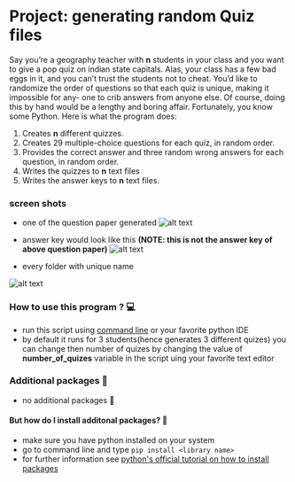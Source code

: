# Project: generating random Quiz files

Say you’re a geography teacher with **n** students in your class and you want to give a pop quiz on indian state capitals. Alas, your class has a few bad eggs in it, and you can’t trust the students not to cheat. You’d like to randomize the order of questions so that each quiz is unique, making it impossible for any- one to crib answers from anyone else. Of course, doing this by hand would be a lengthy and boring affair. Fortunately, you know some Python.
Here is what the program does:

1) Creates **n** different quizzes.
2) Creates 29 multiple-choice questions for each quiz, in random order.
3) Provides the correct answer and three random wrong answers for each question, in random order.
4) Writes the quizzes to **n** text files
5) Writes the answer keys to **n** text files.

### screen shots

- one of the question paper generated 
![alt text](https://github.com/Arsenic-ATG/python-automations/blob/master/Generating%20Random%20Quiz%20Files/screen%20shots/Screenshot%202020-07-16%20at%202.41.05%20PM.png)

- answer key would look like this **(NOTE: this is not the answer key of above question paper)**
![alt text](https://github.com/Arsenic-ATG/python-automations/blob/master/Generating%20Random%20Quiz%20Files/screen%20shots/Screenshot%202020-07-15%20at%201.44.34%20PM.png)

- every folder with unique name

![alt text](https://github.com/Arsenic-ATG/python-automations/blob/master/Generating%20Random%20Quiz%20Files/screen%20shots/Screenshot%202020-07-15%20at%201.45.08%20PM.png)

### How to use this program ? 💻
- run this script using [command line](https://www.cs.bu.edu/courses/cs108/guides/runpython.html) or your favorite python IDE
- by default it runs for 3 students(hence generates 3 different quizes) you can change then number of quizes by changing the value of **number_of_quizes** variable in the script uing your favorite text editor

### Additional packages 📝
- no additional packages 🙂

#### But how do I install additonal packages? 🤨
- make sure you have python installed on your system
- go to command line and type ```pip install <library name>```
- for further information see [python's official tutorial on how to install packages](https://packaging.python.org/tutorials/installing-packages/)

